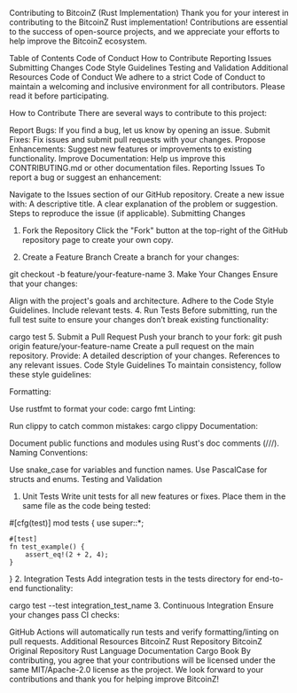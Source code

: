 Contributing to BitcoinZ (Rust Implementation)
Thank you for your interest in contributing to the BitcoinZ Rust implementation! Contributions are essential to the success of open-source projects, and we appreciate your efforts to help improve the BitcoinZ ecosystem.

Table of Contents
Code of Conduct
How to Contribute
Reporting Issues
Submitting Changes
Code Style Guidelines
Testing and Validation
Additional Resources
Code of Conduct
We adhere to a strict Code of Conduct to maintain a welcoming and inclusive environment for all contributors. Please read it before participating.

How to Contribute
There are several ways to contribute to this project:

Report Bugs: If you find a bug, let us know by opening an issue.
Submit Fixes: Fix issues and submit pull requests with your changes.
Propose Enhancements: Suggest new features or improvements to existing functionality.
Improve Documentation: Help us improve this CONTRIBUTING.md or other documentation files.
Reporting Issues
To report a bug or suggest an enhancement:

Navigate to the Issues section of our GitHub repository.
Create a new issue with:
A descriptive title.
A clear explanation of the problem or suggestion.
Steps to reproduce the issue (if applicable).
Submitting Changes
1. Fork the Repository
Click the "Fork" button at the top-right of the GitHub repository page to create your own copy.

2. Create a Feature Branch
Create a branch for your changes:

git checkout -b feature/your-feature-name
3. Make Your Changes
Ensure that your changes:

Align with the project's goals and architecture.
Adhere to the Code Style Guidelines.
Include relevant tests.
4. Run Tests
Before submitting, run the full test suite to ensure your changes don’t break existing functionality:

cargo test
5. Submit a Pull Request
Push your branch to your fork:
git push origin feature/your-feature-name
Create a pull request on the main repository. Provide:
A detailed description of your changes.
References to any relevant issues.
Code Style Guidelines
To maintain consistency, follow these style guidelines:

Formatting:

Use rustfmt to format your code:
cargo fmt
Linting:

Run clippy to catch common mistakes:
cargo clippy
Documentation:

Document public functions and modules using Rust's doc comments (///).
Naming Conventions:

Use snake_case for variables and function names.
Use PascalCase for structs and enums.
Testing and Validation
1. Unit Tests
Write unit tests for all new features or fixes. Place them in the same file as the code being tested:

#[cfg(test)]
mod tests {
    use super::*;

    #[test]
    fn test_example() {
        assert_eq!(2 + 2, 4);
    }
}
2. Integration Tests
Add integration tests in the tests directory for end-to-end functionality:

cargo test --test integration_test_name
3. Continuous Integration
Ensure your changes pass CI checks:

GitHub Actions will automatically run tests and verify formatting/linting on pull requests.
Additional Resources
BitcoinZ Rust Repository
BitcoinZ Original Repository
Rust Language Documentation
Cargo Book
By contributing, you agree that your contributions will be licensed under the same MIT/Apache-2.0 license as the project. We look forward to your contributions and thank you for helping improve BitcoinZ!

